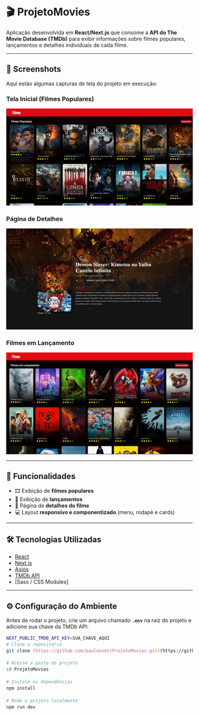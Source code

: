 # 🎬 ProjetoMovies

Aplicação desenvolvida em **React/Next.js** que consome a **API do The Movie Database (TMDb)** para exibir informações sobre filmes populares, lançamentos e detalhes individuais de cada filme.

---

## 📸 Screenshots

Aqui estão algumas capturas de tela do projeto em execução:

### Tela Inicial (Filmes Populares)

![Captura de tela da página principal com a lista de filmes populares](/public/images/home.JPG)

### Página de Detalhes

![Captura de tela da página de detalhes de um filme específico](public/images/movieDetail.JPG)

### Filmes em Lançamento

![Captura de tela da página com lista de filmes em lançamento](public/images/moviesUpcoming.JPG)

---

## 🚀 Funcionalidades

- 🎞️ Exibição de **filmes populares**
- 🚀 Exibição de **lançamentos**
- 📖 Página de **detalhes do filme**
- 💻 Layout **responsivo e componentizado** (menu, rodapé e cards)

---

## 🛠️ Tecnologias Utilizadas

- [React](https://reactjs.org/)
- [Next.js](https://nextjs.org/)
- [Axios](https://axios-http.com/)
- [TMDb API](https://developer.themoviedb.org/)
- [Sass / CSS Modules]

---

## ⚙️ Configuração do Ambiente

Antes de rodar o projeto, crie um arquivo chamado **`.env`** na raiz do projeto e adicione sua chave da TMDb API:

```bash
NEXT_PUBLIC_TMDB_API_KEY=SUA_CHAVE_AQUI
# Clone o repositório
git clone [https://github.com/pauloosmt/ProjetoMovies.git](https://github.com/pauloosmt/ProjetoMovies.git)

# Acesse a pasta do projeto
cd ProjetoMovies

# Instale as dependências
npm install

# Rode o projeto localmente
npm run dev